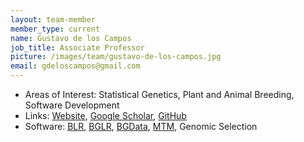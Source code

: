 ```yaml
---
layout: team-member
member_type: current
name: Gustavo de los Campos
job_title: Associate Professor
picture: /images/team/gustavo-de-los-campos.jpg
email: gdeloscampos@gmail.com
---
```


- Areas of Interest: Statistical Genetics, Plant and Animal Breeding, Software Development
- Links: [Website](http://www.epi.msu.edu/faculty/deloscampos/), [Google Scholar](https://scholar.google.com/citations?user=fRjGwkwAAAAJ), [GitHub](https://github.com/gdlc)
- Software: [BLR](https://cran.r-project.org/package=BLR), [BGLR](https://www.genetics.org/content/198/2/483), [BGData](https://github.com/QuantGen/BGData), [MTM](https://github.com/QuantGen/MTM), Genomic Selection
